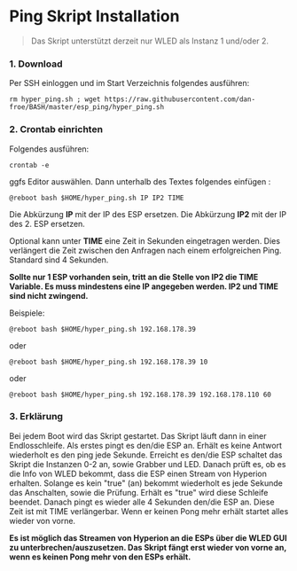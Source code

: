 # Ping Skript Installation

> Das Skript unterstützt derzeit nur WLED als Instanz 1 und/oder 2.

### 1. Download
Per SSH einloggen und im Start Verzeichnis folgendes ausführen:

```console
rm hyper_ping.sh ; wget https://raw.githubusercontent.com/dan-froe/BASH/master/esp_ping/hyper_ping.sh
```

### 2. Crontab einrichten
Folgendes ausführen: 
```console
crontab -e
```

ggfs Editor auswählen.
Dann unterhalb des Textes folgendes einfügen :

```console
@reboot bash $HOME/hyper_ping.sh IP IP2 TIME
```

Die Abkürzung **IP** mit der IP des ESP ersetzen.
Die Abkürzung **IP2** mit der IP des 2. ESP ersetzen.

Optional kann unter **TIME** eine Zeit in Sekunden eingetragen werden. Dies verlängert die Zeit zwischen den Anfragen nach einem erfolgreichen Ping. Standard sind 4 Sekunden. 

**Sollte nur 1 ESP vorhanden sein, tritt an die Stelle von IP2 die TIME Variable.
Es muss mindestens eine IP angegeben werden. IP2 und TIME sind nicht zwingend.**

Beispiele:

```console
@reboot bash $HOME/hyper_ping.sh 192.168.178.39
```

oder

```console
@reboot bash $HOME/hyper_ping.sh 192.168.178.39 10
```

oder

```console
@reboot bash $HOME/hyper_ping.sh 192.168.178.39 192.168.178.110 60
```

### 3. Erklärung
Bei jedem Boot wird das Skript gestartet. Das Skript läuft dann in einer Endlosschleife. 
Als erstes pingt es den/die ESP an. Erhält es keine Antwort wiederholt es den ping jede Sekunde.
Erreicht es den/die ESP schaltet das Skript die Instanzen 0-2 an, sowie Grabber und LED. Danach prüft es, ob es die Info von WLED bekommt, dass die ESP einen Stream von Hyperion erhalten. Solange es kein "true" (an) bekommt wiederholt es jede Sekunde das Anschalten, sowie die Prüfung.
Erhält es "true" wird diese Schleife beendet. Danach pingt es wieder alle 4 Sekunden den/die ESP an. Diese Zeit ist mit TIME verlängerbar. Wenn er keinen Pong mehr erhält startet alles wieder von vorne. 

**Es ist möglich das Streamen von Hyperion an die ESPs über die WLED GUI zu unterbrechen/auszusetzen. Das Skript fängt erst wieder von vorne an, wenn es keinen Pong mehr von den ESPs erhält.**
